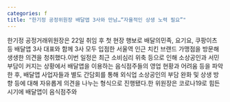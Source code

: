 ```yaml
---
categories: f
title: "한기정 공정위원장 배달앱 3사와 만남…“자율적인 상생 노력 필요”"
---
```

한기정 공정거래위원장은 22일 취임 후 첫 현장 행보로 배달의민족, 요기요, 쿠팡이츠 등 배달앱 3사 대표와 함께 3사 모두 입점한 서울역 인근 치킨 브랜드 가맹점을 방문해 생생한 의견을 청취했다.이번 일정은 최근 소비심리 위축 등으로 인해 소상공인과 서민 부담이 커지는 상황에서 배달앱을 이용하는 음식점주들의 영업 현황과 어려움 등을 파악한 후, 배달앱 사업자들과 별도 간담회를 통해 외식업 소상공인의 부담 완화 및 상생 방향 등에 대해 자유롭게 의견을 나누는 형식으로 진행됐다.한 위원장은 코로나19로 힘든 시기에 배달앱이 음식점주와